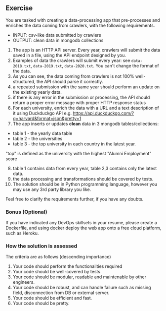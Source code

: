 ## Exercise

You are tasked with creating a data-processing app that pre-processes and enriches the data coming from crawlers, with the following requirements.

* INPUT: csv-like data submitted by crawlers
* OUTPUT: clean data in mongodb collections

1. The app is an HTTP API server. Every year, crawlers will submit the data saved in a file, using the API endpoint designed by you.
2. Examples of data the crawlers will submit every year: see `data-2018.txt`, `data-2019.txt`, `data-2020.txt`. You can't change the format of the data.
3. As you can see, the data coming from crawlers is not 100% well-structured, the API should parse it correctly.
4. a repeated submission with the same year should perform an update on the existing yearly data.
5. if there is any error in the submission or processing, the API should return a proper error message with proper HTTP response status
6. For each university, enrich the data with a URL and a text description of it using Duckduckgo API
e.g. https://api.duckduckgo.com/?q=harvard&format=json&pretty=1
7. The app inserts or updates **clean** data in 3 mongodb tables/collections:

 * table 1 - the yearly data table
 * table 2 - the universities
 * table 3 - the top university in each country in the latest year.

"top" is defined as the university with the highest "Alumni Employment" score

8. table 1 contains data from every year, table 2,3 contains only the latest data.
9. the data processing and transformations should be covered by tests.
10. The solution should be in Python programming language, however you may use any 3rd party library you like.

Feel free to clarify the requirements further, if you have any doubts.

### Bonus (Optional)

If you have indicated any DevOps skillsets in your resume, please create a Dockerfile, and using docker deploy the web app onto a free cloud platform, such as Heroku.


### How the solution is assessed

The criteria are as follows (descending importance)

1. Your code should perform the functionalities required
2. Your code should be well-covered by tests
3. Your code should be modular, readable and maintenable by other engineers.
4. Your code should be robust, and can handle failure such as missing field, disconnection from DB or external server.
5. Your code should be efficient and fast.
6. Your code should be pretty.
